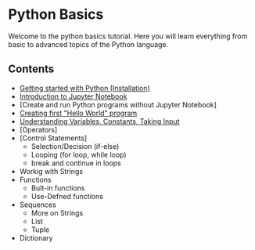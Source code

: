 # Python Basics

Welcome to the python basics tutorial. Here you will learn everything from basic to advanced topics of the Python language.

## Contents
- [Getting started with Python (Installation)](https://github.com/tejalal/python/wiki/Getting-started-with-Python)
- [Introduction to Jupyter Notebook]()
- [Create and run Python programs without Jupyter Notebook]
- [Creating first "Hello World" program](url)
- [Understanding Variables, Constants, Taking Input](url)
- [Operators]
- [Control Statements]
  - Selection/Decision (if-else)
  - Looping (for loop, while loop)
  - break and continue in loops
- Workig with Strings
- Functions
  - Bult-in functions
  - Use-Defned functions
- Sequences
  - More on Strings
  - List
  - Tuple
- Dictionary
